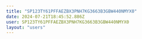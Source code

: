 ```yaml
---
title: "SP123TY61PFFAEZBX3PNH7KG3663B3GBW440NMYX0"
date: 2024-07-21T18:45:52.886Z
user: SP123TY61PFFAEZBX3PNH7KG3663B3GBW440NMYX0
layout: "users"
---
```

    